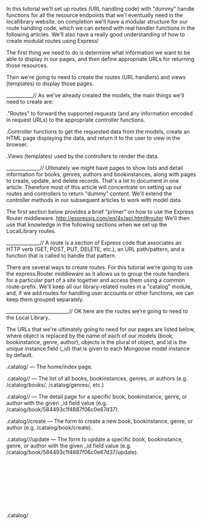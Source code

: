 In this tutorial we'll set up routes (URL handling code) with "dummy" handle functions for all the resource endpoints that we'l eventually need in the locallibrary website. on completion we'll have a modular structure for our route handling code, which we can extend with real handler functions in the following articles. We'll also have a really good understanding of how to create modulat routes using Express! 

The first thing we need to do is determine what information we want to be able to display in our pages, and then define appropriate URLs for returning those resources.

Then we're going to need to create the routes (URL handlers) and views (templates) to display those pages.

___________//
As we've already created the models, the main things we'll need to create are:

."Routes" to forward the supported requests (and        any information encoded in request URLs) to the     appropriate controller functions.

.Controller functions to get the requested data         from the models, create an HTML page displaying     the data, and return it to the user to view in      the browser.

.Views (templates) used by the controllers to           render the data.

______________//
Ultimately we might have pages to show lists and detail information for books, genres, authors and bookinstances, along with pages to create, update, and delete records. That's a lot to document in one article. Therefore most of this article will concentrate on setting up our routes and controllers to return "dummy" content. We'll extend the controller methods in our subsequent articles to work with model data.

The first section below provides a brief "primer" on how to use the Express Router middleware.
http://expressjs.com/en/4x/api.html#router
 We'll then use that knowledge in the following sections when we set up the LocalLibrary routes.

______________//
 A route is a section of Express code that associates an HTTP verb (GET, POST, PUT, DELETE, etc.), an URL path/pattern, and a function that is called to handle that pattern.

There are several ways to create routes. For this tutorial we're going to use the express.Router middleware as it allows us to group the route handlers for a particular part of a site together and access them using a common route-prefix. We'll keep all our library-related routes in a "catalog" module, and, if we add routes for handling user accounts or other functions, we can keep them grouped separately.


__________________________//
OK here are the routes we're going to need to the Local Library..

The URLs that we're ultimately going to need for our pages are listed below, where object is replaced by the name of each of our models (book, bookinstance, genre, author), objects is the plural of object, and id is the unique instance field (_id) that is given to each Mongoose model instance by default.

.catalog/ — The home/index page.

.catalog/<objects>/ — The list of all books,            bookinstances, genres, or authors (e.g. /catalog/books/, /catalog/genres/, etc.)

.catalog/<object>/<id> — The detail page for a specific book, bookinstance, genre, or author with the given _id field value (e.g. /catalog/book/584493c1f4887f06c0e67d37).

.catalog/<object>/create — The form to create a new book, bookinstance, genre, or author (e.g. /catalog/book/create).

.catalog/<object>/<id>/update — The form to update a specific book, bookinstance, genre, or author with the given _id field 
value (e.g. /catalog/book/584493c1f4887f06c0e67d37/update).

.catalog/<object>/<id>/delete — The form to delete a specific book, bookinstance, genre, author with the given _id field value (e.g. /catalog/book/584493c1f4887f06c0e67d37/delete).


______________________//

Create the Route-handler callback functions

/express-locallibrary-tutorial  //the project root
  /controllers
    authorController.js
    bookController.js
    bookinstanceController.js
    genreController.js
    
    

______________________//
Now to create the catalog route module


/express-locallibrary-tutorial //the project root
  /routes
    index.js
    users.js
    catalog.js
  

  _________________________//

  That's is, We should noe have routes and skeleton functions enabled for all the URLs that we will eventually support on the LocalLibrary site

npm start 
npm devstart


__________//

Links to page once running, check it out. 

http://localhost:3000/
http://localhost:3000/catalog
http://localhost:3000/catalog/books
http://localhost:3000/catalog/bookinstances/
http://localhost:3000/catalog/authors/
http://localhost:3000/catalog/genres/
http://localhost:3000/catalog/book/5846437593935e2f8c2aa226
http://localhost:3000/catalog/book/create

    


__________________________//
__________________________//
__________________________//
__________________________//
__________________________//



In our previous tutorial articles we defined Mongoose models that we can use to interact with a database and created some initial library records. We then created all the routes needed for the LocalLibrary website, but with "dummy controller" functions (these are skeleton controller functions that just return a "not implemented" message when a page is accessed).


The next step is to provide proper implementations for the pages that display our library information (we'll look at implementing pages featuring forms to 
create, 
update, 
or delete 
information in later articles). This includes updating the controller functions to fetch records using our models, and defining templates to display this information to users.

We will start by providing overview/primer topics explaining how to manage asynchronous operations in controller functions and how to write templates using Pug. Then we'll provide implementations for each of our main "read only" pages with a brief explanation of any special or new features that they use.

At the end of this article you should have a good end-to-end understanding of how routes, asynchronous functions, views, and models work in practice...

__________________//

The following subarticles go through the process of adding the different features required for us to display the required website pages. You need to read and work through each one of these in turn, before moving on to the next one.






 npm async
_______________//
(1) Asynchronous flow control using async
  async.parallel() to execute any operations that must be performed in parallel.

  async.series() for when we need to ensure that asynchronous operations are performed in series.

  async.waterfall() for operations that must be run in series, with each operation depending on the results of preceding operations.



npm pug (was jade)
pug docs https://pugjs.org/api/getting-started.html
_______________//
(2) Template primer

A template is a text file defining the structure or layout of an output file, with placeholders used to represent where data will be inserted when the template is rendered (in Express, templates are referred to as views).

 The result is a page definition that translates directly to HTML, but is arguably more concise and easier to read. 

_______________//
(3) The LocalLibrary base template
Open /views/layout.pug and replace the content with the code below..

_______________//
(4) Home page
this is accesible from ('/') or (catatlog/) root 
This will display some static text describing the site, along with dynamically calculated "counts" of different record types in the database.


The index controller function needs to fetch information about how many 
Book, 
BookInstance, 
available BookInstance, 
Author, 
and Genre 
records we have in the database, render this data in a template to create an HTML page, and then return it in an HTTP response.

OK, site is running and we have the landing page

_______________//
(5) Book list page

Next we'll implement our book list page. This page needs to display a list of all books in the database along with their author, with each book title being a hyperlink to its associated book detail page.



_______________//
(6) BookInstance list page

Next we'll implement our list of all book copies (BookInstance) in the library. This page needs to include the title of the Book associated with each BookInstance (linked to its detail page) along with other information in the BookInstance model, including the status, imprint, and unique id of each copy. The unique id text should be linked to the BookInstance detail page.


_______________//
(7) Date formatting using moment

The default rendering of dates from our models is very ugly: Tue Dec 06 2016 15:49:58 GMT+1100 (AUS Eastern Daylight Time). In this section we'll show how you can update the BookInstance List page from the previous section to present the due_date field in a more friendly format: December 6th, 2016. 

The approach we will use is to create a virtual property in our BookInstance model that returns the formatted date. We'll do the actual formatting using moment, a lightweight JavaScript date library for parsing, validating, manipulating, and formatting dates.

Note: It is possible to use moment to format the strings directly in our Pug templates, or we could format the string in a number of other places. Using a virtual property allows us to get the formatted date in exactly the same way as we get the due_date currently. 

_______________//
(8) Author list page and Genre list page challenge

_______________//
(9) Genre detail page

_______________//
(10) Book detail page

_______________//
(11) Author detail page

_______________//
(12) BookInstance detail page and challenge
